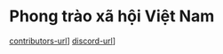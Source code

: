 # Phong trào xã hội Việt Nam
[contributors-url]]
[discord-url]]


[contributors-url]: https://github.com/Giovinezza/BetaVNSOC/graphs/contributors
[discord-url]:https://img.shields.io/discord/1046297627798552617
[discordpng]:https://assets-global.website-files.com/6257adef93867e50d84d30e2/636e0a6a49cf127bf92de1e2_icon_clyde_blurple_RGB.png
